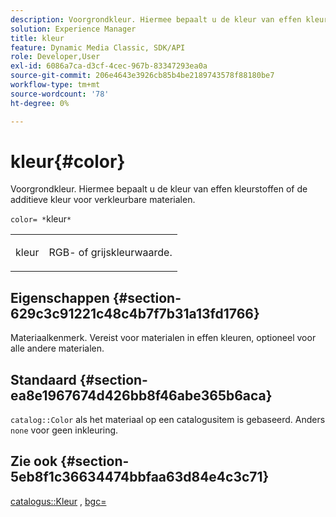 ```yaml
---
description: Voorgrondkleur. Hiermee bepaalt u de kleur van effen kleurstoffen of de additieve kleur voor verkleurbare materialen.
solution: Experience Manager
title: kleur
feature: Dynamic Media Classic, SDK/API
role: Developer,User
exl-id: 6086a7ca-d3cf-4cec-967b-83347293ea0a
source-git-commit: 206e4643e3926cb85b4be2189743578f88180be7
workflow-type: tm+mt
source-wordcount: '78'
ht-degree: 0%

---
```


# kleur{#color}

Voorgrondkleur. Hiermee bepaalt u de kleur van effen kleurstoffen of de additieve kleur voor verkleurbare materialen.

`color= *`kleur`*`

<table id="simpletable_C5AF9074CCA64EA5921772DF3F7E0F55"> 
 <tr class="strow"> 
  <td class="stentry"> <p><span class="varname"> kleur</span> </p> </td> 
  <td class="stentry"> <p>RGB- of grijskleurwaarde. </p></td> 
 </tr> 
</table>

## Eigenschappen {#section-629c3c91221c48c4b7f7b31a13fd1766}

Materiaalkenmerk. Vereist voor materialen in effen kleuren, optioneel voor alle andere materialen.

## Standaard {#section-ea8e1967674d426bb8f46abe365b6aca}

`catalog::Color` als het materiaal op een catalogusitem is gebaseerd. Anders `none` voor geen inkleuring.

## Zie ook {#section-5eb8f1c36634474bbfaa63d84e4c3c71}

[catalogus::Kleur](../../../../../ir-api/material-cat/image-rendering-api-ref/c-ir-material-catalog/c-ir-material-data-reference/r-ir-cat-color.md#reference-7639487fe0ac48beb9e8afa4dc845552) ,  [bgc=](../../../../../ir-api/http-protocol/image-rendering-api-ref/c-ir-http-protocol-ref/c-ir-http-protocol-command-reference/r-ir-bgc.md#reference-3f5c78cea01c4a85aa582076d23aebb0)
